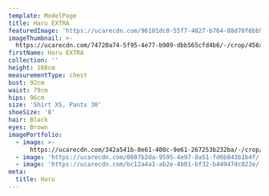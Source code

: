 ```yaml
---
template: ModelPage
title: Haru EXTRA
featuredImage: 'https://ucarecdn.com/96101dc0-55f7-4827-b764-88d70f6bb97d/'
imageThumbnail: >-
  https://ucarecdn.com/74720a74-5f95-4e77-b909-dbb565cfd4b6/-/crop/456x248/0,0/-/preview/
firstName: Haru EXTRA
collection: ''
height: 168cm
measurementType: chest
bust: 92cm
waist: 79cm
hips: 96cm
size: 'Shirt XS, Pants 30'
shoeSize: '8'
hair: Black
eyes: Brown
imagePortfolio:
  - image: >-
      https://ucarecdn.com/342a541b-8e61-408c-9e61-267253b232ba/-/crop/465x305/0,0/-/preview/
  - image: 'https://ucarecdn.com/0607b2da-9595-4e97-8a51-fd6b843b1b4f/'
  - image: 'https://ucarecdn.com/bc12a4a1-ab2e-4b01-bf32-b44947dc822e/'
meta:
  title: Haru
---
```


